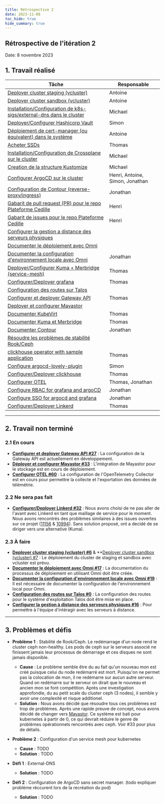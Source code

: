```yaml
---
title: Rétrospective 2
date: 2023-11-08
toc_hide: true
hide_summary: true
---
```

## Rétrospective de l'itération 2

Date: 8 novembre 2023

## 1. Travail réalisé

| Tâche                                                                                                                                              | Responsable                     |
| -------------------------------------------------------------------------------------------------------------------------------------------------- | ------------------------------- |
| [Deployer cluster staging (vcluster)](https://github.com/ClubCedille/Plateforme-Cedille/issues/6)                                                  | Antoine                         |
| [Deployer cluster sandbox (vcluster)](https://github.com/ClubCedille/Plateforme-Cedille/issues/7)                                                  | Antoine                         |
| [Installation/Configuration de k8s-sigs/external-dns dans le cluster](https://github.com/ClubCedille/Plateforme-Cedille/issues/35)                 | Michael                         |
| [Deployer/Configurer Hashicorp Vault](https://github.com/ClubCedille/Plateforme-Cedille/issues/14)                                                 | Simon                           |
| [Déploiement de cert-manager (ou équivalent) dans le système](https://github.com/ClubCedille/Plateforme-Cedille/issues/26)                         | Antoine                         |
| [Acheter SSDs](https://github.com/ClubCedille/Plateforme-Cedille/issues/9)                                                                         | Thomas                          |
| [Installation/Configuration de Crossplane sur le cluster](https://github.com/ClubCedille/Plateforme-Cedille/issues/31)                             | Michael                         |
| [Creation de la structure Kustomize](https://github.com/ClubCedille/Plateforme-Cedille/issues/25)                                                  | Michael                         |
| [Configurer ArgoCD sur le cluster](https://github.com/ClubCedille/Plateforme-Cedille/issues/5)                                                     | Henri, Antoine, Simon, Jonathan |
| [Configuration de Contour (reverse-proxy/ingress)](https://github.com/ClubCedille/Plateforme-Cedille/issues/11)                                    | Jonathan                        |
| [Gabarit de pull request (PR) pour le repo Plateforme Cedille](https://github.com/orgs/ClubCedille/projects/3/views/5?pane=issue&itemId=41043072)  | Henri                           |
| [Gabarit de issues pour le repo Plateforme Cedille](https://github.com/orgs/ClubCedille/projects/3/views/5?pane=issue&itemId=41043078)             | Henri                           |
| [Configurer la gestion a distance des serveurs physiques](https://github.com/ClubCedille/Plateforme-Cedille/issues/16)                             |                                 |
| [Documenter le déploiement avec Omni](https://github.com/ClubCedille/Plateforme-Cedille/issues/17)                                                 |                                 |
| [Documenter la configuration d'environnement locale avec Omni](https://github.com/ClubCedille/Plateforme-Cedille/issues/19)                        | Jonathan                        |
| [Deployer/Configurer Kuma + Merbridge (service-mesh)](https://github.com/ClubCedille/Plateforme-Cedille/issues/20)                                 | Thomas                          |
| [Configurer/Deployer grafana](https://github.com/ClubCedille/Plateforme-Cedille/issues/21)                                                         | Thomas                          |
| [Configuration des routes sur Talos](https://github.com/orgs/ClubCedille/projects/3/views/5?pane=issue&itemId=41582552)                            |                                 |
| [Configurer et deployer Gateway API](https://github.com/ClubCedille/Plateforme-Cedille/issues/27)                                                  | Thomas                          |
| [Deployer et configurer Mayastor](https://github.com/ClubCedille/Plateforme-Cedille/issues/33)                                                     |                                 |
| [Documenter KubeVirt](https://github.com/ClubCedille/Plateforme-Cedille/issues/28)                                                                 | Thomas                          |
| [Documenter Kuma et Merbridge](https://github.com/ClubCedille/Plateforme-Cedille/issues/29)                                                        | Thomas                          |
| [Documenter Contour](https://github.com/ClubCedille/Plateforme-Cedille/issues/30)                                                                  | Jonathan                        |
| [Résoudre les problèmes de stabilité Rook/Ceph](https://github.com/ClubCedille/Plateforme-Cedille/issues/34)                                       |                                 |
| [clickhouse operator with sample application](https://github.com/ClubCedille/Plateforme-Cedille/issues/37)                                         | Thomas                          |
| [Configure argocd-lovely-plugin](https://github.com/ClubCedille/Plateforme-Cedille/issues/42)                                                      | Simon                           |
| [Configurer/Deployer clickhouse](https://github.com/ClubCedille/Plateforme-Cedille/issues/58)                                                      | Thomas                          |
| [Configurer OTEL](https://github.com/ClubCedille/Plateforme-Cedille/issues/60)                                                                     | Thomas, Jonathan                |
| [Configure RBAC for grafana and argoCD](https://github.com/ClubCedille/Plateforme-Cedille/issues/61)                                               | Jonathan                        |
| [Configure SSO for argocd and grafana](https://github.com/ClubCedille/Plateforme-Cedille/issues/62)                                                | Jonathan                        |
| [Configurer/Deployer Linkerd](https://github.com/ClubCedille/Plateforme-Cedille/issues/32)                                                         | Thomas                          |

---

## 2. Travail non terminé

### 2.1 En cours

- **[Configurer et deployer Gateway API #27](https://github.com/ClubCedille/Plateforme-Cedille/issues/27)** : La configuration de la Gateway API est actuellement en développement.
- **[Déployer et configurer Mayastor #33](https://github.com/ClubCedille/Plateforme-Cedille/issues/33)** : L'intégration de Mayastor pour le stockage est en cours de déploiement.
- **[Configurer OTEL #60](https://github.com/ClubCedille/Plateforme-Cedille/issues/60)** : La configuration de l'OpenTelemetry Collector est en cours pour permettre la collecte et l'exportation des données de télémétrie.

### 2.2 Ne sera pas fait

- **[Configurer/Deployer Linkerd #32](https://github.com/ClubCedille/Plateforme-Cedille/issues/32)** : Nous avons choisi de ne pas aller de l'avant avec Linkerd en tant que maillage de service pour le moment. Nous avons rencontrés des problèmes similaires à des issues ouvertes sur ce projet ([11156](https://github.com/linkerd/linkerd2/issues/11156) & [10994](https://github.com/linkerd/linkerd2/issues/10994)). Sans solution proposé, ont a decidé de se diriger vers une alternative (Kuma).

### 2.3 À faire

- **[Deployer cluster staging (vcluster) #6](https://github.com/ClubCedille/Plateforme-Cedille/issues/6)** & **[Deployer cluster sandbox (vcluster) #7](https://github.com/ClubCedille/Plateforme-Cedille/issues/7) : Le déploiement du cluster de staging et sandbox avec vcluster est prévu.
- **[Documenter le déploiement avec Omni #17](https://github.com/ClubCedille/Plateforme-Cedille/issues/17)** : La documentation du processus de déploiement en utilisant Omni doit être créée.
- **[Documenter la configuration d'environnement locale avec Omni #19](https://github.com/ClubCedille/Plateforme-Cedille/issues/19)** : Il est nécessaire de documenter la configuration de l'environnement local pour Omni.
- **[Configuration des routes sur Talos #0](https://github.com/orgs/ClubCedille/projects/3/views/5?pane=issue&itemId=41582552)** : La configuration des routes pour le système d'exploitation Talos doit être mise en place.
- **[Configurer la gestion à distance des serveurs physiques #16](https://github.com/ClubCedille/Plateforme-Cedille/issues/16)** : Pour permettre à l'équipe d'intéragir avec les serveurs à distance.

---

## 3. Problèmes et défis

- **Problème 1** : Stabilité de Rook/Ceph. Le redémarrage d'un node rend le cluster ceph non-healthy. Les pods de ceph sur le serveurs associé ne finissent jamais leur processus de démarrage et ces disques ne sont jamais disponible.
  - **Cause** : Le problème semble être du au fait qu'un nouveau mon est créé puisque celui du node redémarré est mort. Puisqu'on ne permet pas la colocation de mon, il ne redémarre sur aucun autre serveur. Quand on redémarre sur le serveur on dirait que le nouveau et ancien mon se font compétition. Après une investigation approfondie, du au petit scale du cluster ceph (3 nodes), il semble y avoir une complexité et risque additionel.
  - **Solution** : Nous avons décidé que résoudre tous ces problèmes est trop de problèmes. Après une rapide preuve de concept, nous avons décidé de changer vers [Mayastor](https://openebs.io/docs/concepts/mayastor). Ce système est bati pour kubernetes à partir de 0, ce qui devrait réduire le genre de problèmes opérationnels rencontrés avec ceph. Voir #33 pour plus de détails.

- **Problème 2** : Configuration d'un service mesh pour kubernetes
  - **Cause** : TODO
  - **Solution** : TODO

- **Défi 1** : External-DNS
  - **Solution** : TODO

- **Défi 2** : Configuration de ArgoCD sans secret manager. (todo expliquer problème réccurent lors de la recréation du pod)
  - **Solution** : TODO
